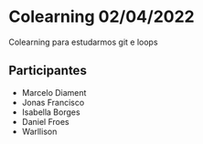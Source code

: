 # Colearning 02/04/2022

Colearning para estudarmos git e loops

## Participantes

- Marcelo Diament
- Jonas Francisco
- Isabella Borges
- Daniel Froes
- Warllison

